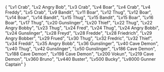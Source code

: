 {
        "Lv1 Crab",
        "Lv2 Angry Bob",
        "Lv3 Crab",
        "Lv4 Boar",
        "Lv4 Crab",
        "Lv4 Freddy",
        "Lv5 Crab",
        "Lv9 Bandit",
        "Lv11 Boar",
        "Lv12 Thug",
        "Lv12 Boar",
        "Lv14 Boar",
        "Lv14 Bandit",
        "Lv15 Thug",
        "Lv15 Bandit",
        "Lv15 Boar",
        "Lv16 Boar",
        "Lv17 Thug",
        "Lv20 Gunslinger",
        "Lv20 Thief",
        "Lv22 Thug",
        "Lv22 Angry Bobby",
        "Lv23 Thug",
        "Lv24 Fred",
        "Lv24 Thug",
        "Lv24 Angry Bobbi",
        "Lv24 Gunslinger",
        "Lv28 Freyd",
        "Lv28 Fredde",
        "Lv28 Friedrich",
        "Lv29 Angry Bobber",
        "Lv29 Frued",
        "Lv30 Thug",
        "Lv32 Fredric",
        "Lv32 Thief",
        "Lv34 Freddi",
        "Lv35 Angry Bobb",
        "Lv36 Gunslinger",
        "Lv40 Cave Demon",
        "Lv40 Thug",
        "Lv42 Gunslinger",
        "Lv50 Gunslinger",
        "Lv186 Cave Demon",
        "Lv188 Cave Demon",
        "Lv198 Cave Demon",
        "Lv200 Vokun",
        "Lv219 Cave Demon",
        "Lv360 Bruno",
        "Lv440 Buster",
        "Lv500 Bucky",
        "Lv8000 Gunner Captain"
    }
